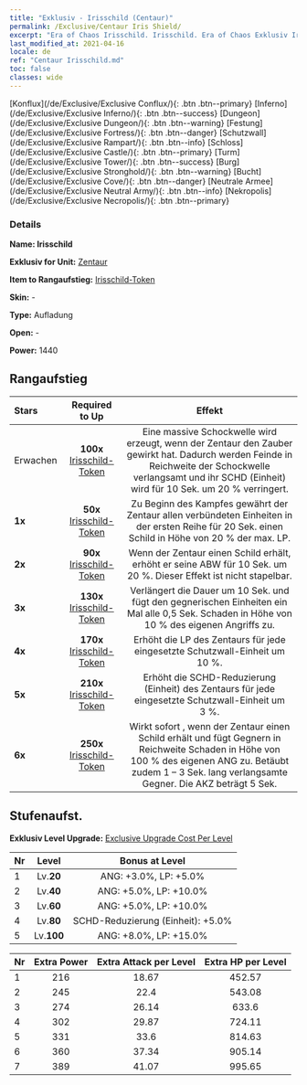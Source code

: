 ```yaml
---
title: "Exklusiv - Irisschild (Centaur)"
permalink: /Exclusive/Centaur Iris Shield/
excerpt: "Era of Chaos Irisschild. Irisschild. Era of Chaos Exklusiv Irisschild. Zentaur Exklusiv."
last_modified_at: 2021-04-16
locale: de
ref: "Centaur Irisschild.md"
toc: false
classes: wide
---
```

 [Konflux](/de/Exclusive/Exclusive Conflux/){: .btn .btn--primary} [Inferno](/de/Exclusive/Exclusive Inferno/){: .btn .btn--success} [Dungeon](/de/Exclusive/Exclusive Dungeon/){: .btn .btn--warning} [Festung](/de/Exclusive/Exclusive Fortress/){: .btn .btn--danger} [Schutzwall](/de/Exclusive/Exclusive Rampart/){: .btn .btn--info} [Schloss](/de/Exclusive/Exclusive Castle/){: .btn .btn--primary} [Turm](/de/Exclusive/Exclusive Tower/){: .btn .btn--success} [Burg](/de/Exclusive/Exclusive Stronghold/){: .btn .btn--warning} [Bucht](/de/Exclusive/Exclusive Cove/){: .btn .btn--danger} [Neutrale Armee](/de/Exclusive/Exclusive Neutral Army/){: .btn .btn--info} [Nekropolis](/de/Exclusive/Exclusive Necropolis/){: .btn .btn--primary} 

### Details
 **Name: Irisschild** 

 **Exklusiv for Unit:** [Zentaur](/de/units/Centaur/) 

 **Item to Rangaufstieg:** [Irisschild-Token](/de/Items/con_913/)

 **Skin:** -

 **Type:** Aufladung

 **Open:** -

 **Power:** 1440

## Rangaufstieg

  |     Stars    |  Required to Up | Effekt |
  |:-------------|:---------------:|:---------------:|
  |  Erwachen  | **100x** [Irisschild-Token](/de/Items/con_913/) | <Massiver Schock> Eine massive Schockwelle wird erzeugt, wenn der Zentaur den Zauber <Kampfstampfer> gewirkt hat. Dadurch werden Feinde in Reichweite der Schockwelle verlangsamt und ihr SCHD (Einheit) wird für 10 Sek. um 20 % verringert. |
  | **1x** <i class="fas fa-star"/> | **50x** [Irisschild-Token](/de/Items/con_913/) | Zu Beginn des Kampfes gewährt der Zentaur allen verbündeten Einheiten in der ersten Reihe für 20 Sek. einen Schild in Höhe von 20 % der max. LP. |
  | **2x** <i class="fas fa-star"/> | **90x** [Irisschild-Token](/de/Items/con_913/) | Wenn der Zentaur einen Schild erhält, erhöht er seine ABW für 10 Sek. um 20 %. Dieser Effekt ist nicht stapelbar. |
  | **3x** <i class="fas fa-star"/> | **130x** [Irisschild-Token](/de/Items/con_913/) | <Massiver Schock> Verlängert die Dauer um 10 Sek. und fügt den gegnerischen Einheiten ein Mal alle 0,5 Sek. Schaden in Höhe von 10 % des eigenen Angriffs zu. |
  | **4x** <i class="fas fa-star"/> | **170x** [Irisschild-Token](/de/Items/con_913/) | Erhöht die LP des Zentaurs für jede eingesetzte Schutzwall-Einheit um 10 %. |
  | **5x** <i class="fas fa-star"/> | **210x** [Irisschild-Token](/de/Items/con_913/) | Erhöht die SCHD-Reduzierung (Einheit) des Zentaurs für jede eingesetzte Schutzwall-Einheit um 3 %. |
  | **6x** <i class="fas fa-star"/> | **250x** [Irisschild-Token](/de/Items/con_913/) | <Zermalmendes Stampfen> Wirkt sofort <Zermalmendes Stampfen>, wenn der Zentaur einen Schild erhält und fügt Gegnern in Reichweite Schaden in Höhe von 100 % des eigenen ANG zu. Betäubt zudem 1 – 3 Sek. lang verlangsamte Gegner. Die AKZ beträgt 5 Sek. |


## Stufenaufst.
 **Exklusiv Level Upgrade:** [Exclusive Upgrade Cost Per Level](/Exclusive/ExclusiveUpgradeCostPerLevel/)

  |  Nr  |   Level  | Bonus at Level |
  |:-----|:--------:|:--------------:|
  | 1 | Lv.**20** | ANG: +3.0%, LP: +5.0% |
  | 2 | Lv.**40** | ANG: +5.0%, LP: +10.0% |
  | 3 | Lv.**60** | ANG: +5.0%, LP: +10.0% |
  | 4 | Lv.**80** | SCHD-Reduzierung (Einheit): +5.0% |
  | 5 | Lv.**100** | ANG: +8.0%, LP: +15.0% |


  |  Nr  |  Extra Power | Extra Attack per Level | Extra HP per Level |
  |:-----|:--------:|:--------:|:--------:|
  | 1 | 216 | 18.67 | 452.57 |
  | 2 | 245 | 22.4 | 543.08 |
  | 3 | 274 | 26.14 | 633.6 |
  | 4 | 302 | 29.87 | 724.11 |
  | 5 | 331 | 33.6 | 814.63 |
  | 6 | 360 | 37.34 | 905.14 |
  | 7 | 389 | 41.07 | 995.65 |


